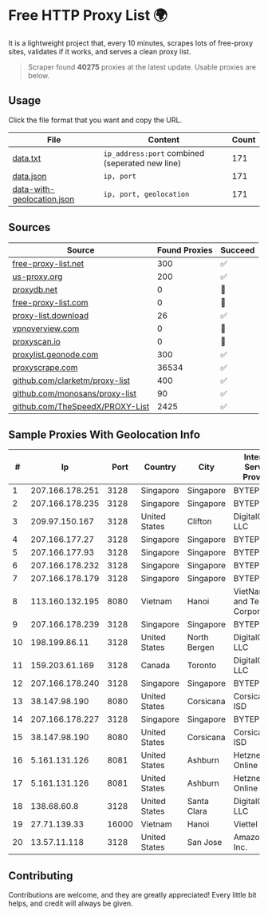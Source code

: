 
# Free HTTP Proxy List 🌍

It is a lightweight project that, every 10 minutes, scrapes lots of free-proxy sites, validates if it works, and serves a clean proxy list.


> Scraper found **40275** proxies at the latest update. Usable proxies are below.

## Usage

Click the file format that you want and copy the URL.


|File|Content|Count|
|----|-------|-----|
|[data.txt](https://raw.githubusercontent.com/themiralay/Proxy-List-World/master/data.txt)|`ip_address:port` combined (seperated new line)|171|
|[data.json](https://raw.githubusercontent.com/themiralay/Proxy-List-World/master/data.json)|`ip, port`|171|
|[data-with-geolocation.json](https://raw.githubusercontent.com/themiralay/Proxy-List-World/master/data-with-geolocation.json)|`ip, port, geolocation`|171|

## Sources

|Source|Found Proxies|Succeed|
|------|-------------|-------|
|[free-proxy-list.net](https://free-proxy-list.net)|300|✅|
|[us-proxy.org](https://www.us-proxy.org)|200|✅|
|[proxydb.net](http://proxydb.net)|0|🚫|
|[free-proxy-list.com](https://free-proxy-list.com/?page=&port=&type%5B%5D=http&type%5B%5D=https&up_time=0&search=Search)|0|🚫|
|[proxy-list.download](https://www.proxy-list.download/HTTP)|26|✅|
|[vpnoverview.com](https://vpnoverview.com/privacy/anonymous-browsing/free-proxy-servers)|0|🚫|
|[proxyscan.io](https://www.proxyscan.io)|0|🚫|
|[proxylist.geonode.com](https://proxylist.geonode.com/api/proxy-list?limit=300&page=1&sort_by=lastChecked&sort_type=desc&protocols=http,https)|300|✅|
|[proxyscrape.com](https://api.proxyscrape.com/v2/?request=displayproxies&protocol=http&timeout=10000&country=all&ssl=all&anonymity=all)|36534|✅|
|[github.com/clarketm/proxy-list](https://raw.githubusercontent.com/clarketm/proxy-list/master/proxy-list-raw.txt)|400|✅|
|[github.com/monosans/proxy-list](https://raw.githubusercontent.com/monosans/proxy-list/main/proxies/http.txt)|90|✅|
|[github.com/TheSpeedX/PROXY-List](https://raw.githubusercontent.com/TheSpeedX/PROXY-List/master/http.txt)|2425|✅|


## Sample Proxies With Geolocation Info

|#|Ip|Port|Country|City|Internet Service Provider|
|-|--|----|-------|----|-------------------------|
|1|207.166.178.251|3128|Singapore|Singapore|BYTEPLUS|
|2|207.166.178.235|3128|Singapore|Singapore|BYTEPLUS|
|3|209.97.150.167|3128|United States|Clifton|DigitalOcean, LLC|
|4|207.166.177.27|3128|Singapore|Singapore|BYTEPLUS|
|5|207.166.177.93|3128|Singapore|Singapore|BYTEPLUS|
|6|207.166.178.232|3128|Singapore|Singapore|BYTEPLUS|
|7|207.166.178.179|3128|Singapore|Singapore|BYTEPLUS|
|8|113.160.132.195|8080|Vietnam|Hanoi|VietNam Post and Telecom Corporation|
|9|207.166.178.239|3128|Singapore|Singapore|BYTEPLUS|
|10|198.199.86.11|3128|United States|North Bergen|DigitalOcean, LLC|
|11|159.203.61.169|3128|Canada|Toronto|DigitalOcean, LLC|
|12|207.166.178.240|3128|Singapore|Singapore|BYTEPLUS|
|13|38.147.98.190|8080|United States|Corsicana|Corsicana ISD|
|14|207.166.178.227|3128|Singapore|Singapore|BYTEPLUS|
|15|38.147.98.190|8080|United States|Corsicana|Corsicana ISD|
|16|5.161.131.126|8081|United States|Ashburn|Hetzner Online GmbH|
|17|5.161.131.126|8081|United States|Ashburn|Hetzner Online GmbH|
|18|138.68.60.8|3128|United States|Santa Clara|DigitalOcean, LLC|
|19|27.71.139.33|16000|Vietnam|Hanoi|Viettel Group|
|20|13.57.11.118|3128|United States|San Jose|Amazon.com, Inc.|



## Contributing

Contributions are welcome, and they are greatly appreciated! Every
little bit helps, and credit will always be given.


